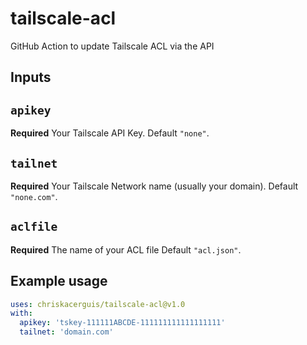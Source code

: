 # tailscale-acl
GitHub Action to update Tailscale ACL via the API

## Inputs

## `apikey`

**Required** Your Tailscale API Key. Default `"none"`.

## `tailnet`

**Required** Your Tailscale Network name (usually your domain). Default `"none.com"`.

## `aclfile`

**Required** The name of your ACL file Default `"acl.json"`.

## Example usage

```yaml
uses: chriskacerguis/tailscale-acl@v1.0
with:
  apikey: 'tskey-111111ABCDE-111111111111111111'
  tailnet: 'domain.com'
```